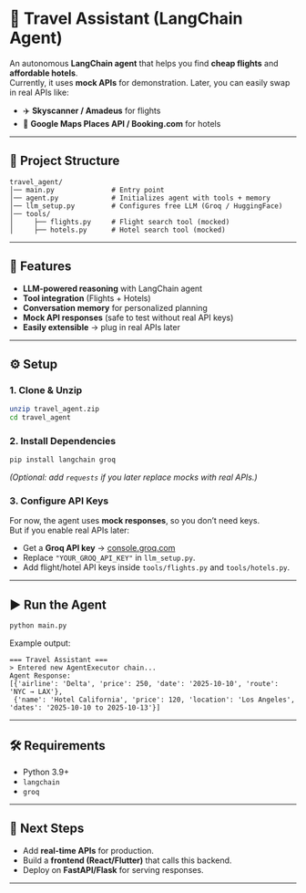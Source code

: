 # 🛫 Travel Assistant (LangChain Agent)

An autonomous **LangChain agent** that helps you find **cheap flights** and **affordable hotels**.  
Currently, it uses **mock APIs** for demonstration. Later, you can easily swap in real APIs like:  
- ✈️ **Skyscanner / Amadeus** for flights  
- 🏨 **Google Maps Places API / Booking.com** for hotels  

---

## 📂 Project Structure
```
travel_agent/
│── main.py              # Entry point
│── agent.py             # Initializes agent with tools + memory
│── llm_setup.py         # Configures free LLM (Groq / HuggingFace)
│── tools/
│     ├── flights.py     # Flight search tool (mocked)
│     ├── hotels.py      # Hotel search tool (mocked)
```

---

## 🚀 Features
- **LLM-powered reasoning** with LangChain agent  
- **Tool integration** (Flights + Hotels)  
- **Conversation memory** for personalized planning  
- **Mock API responses** (safe to test without real API keys)  
- **Easily extensible** → plug in real APIs later  

---

## ⚙️ Setup

### 1. Clone & Unzip
```bash
unzip travel_agent.zip
cd travel_agent
```

### 2. Install Dependencies
```bash
pip install langchain groq
```

*(Optional: add `requests` if you later replace mocks with real APIs.)*

### 3. Configure API Keys
For now, the agent uses **mock responses**, so you don’t need keys.  
But if you enable real APIs later:
- Get a **Groq API key** → [console.groq.com](https://console.groq.com/)  
- Replace `"YOUR_GROQ_API_KEY"` in `llm_setup.py`.  
- Add flight/hotel API keys inside `tools/flights.py` and `tools/hotels.py`.  

---

## ▶️ Run the Agent
```bash
python main.py
```

Example output:
```
=== Travel Assistant ===
> Entered new AgentExecutor chain...
Agent Response:
[{'airline': 'Delta', 'price': 250, 'date': '2025-10-10', 'route': 'NYC → LAX'},
 {'name': 'Hotel California', 'price': 120, 'location': 'Los Angeles', 'dates': '2025-10-10 to 2025-10-13'}]
```

---

## 🛠️ Requirements
- Python 3.9+  
- `langchain`  
- `groq`  

---

## 📌 Next Steps
- Add **real-time APIs** for production.  
- Build a **frontend (React/Flutter)** that calls this backend.  
- Deploy on **FastAPI/Flask** for serving responses.  

---


